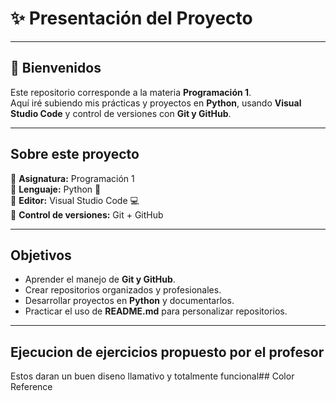 # ✨ Presentación del Proyecto

---

## 👋 Bienvenidos
Este repositorio corresponde a la materia **Programación 1**.  
Aquí iré subiendo mis prácticas y proyectos en **Python**, usando **Visual Studio Code** y control de versiones con **Git y GitHub**.  

---

## Sobre este proyecto
🔹 **Asignatura:** Programación 1  
🔹 **Lenguaje:** Python 🐍  
🔹 **Editor:** Visual Studio Code 💻  
🔹 **Control de versiones:** Git + GitHub  

---

## Objetivos
- Aprender el manejo de **Git y GitHub**.  
- Crear repositorios organizados y profesionales.  
- Desarrollar proyectos en **Python** y documentarlos.  
- Practicar el uso de **README.md** para personalizar repositorios.  

---

## Ejecucion de ejercicios propuesto por el profesor

Estos daran un buen diseno llamativo y totalmente funcional## Color Reference